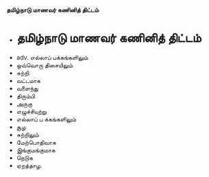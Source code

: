**தமிழ்நாடு மாணவர் கணினித் திட்டம்**
- # தமிழ்நாடு மாணவர் கணினித் திட்டம்
- adv. எல்லாப் பக்கங்களிலும்
- ஒவ்வொரு திசையிலும்
- சுற்றி
- வட்டமாக
- வளைந்து
- திரும்பி
- அருகு
- எழுச்சியுற்று
- எல்லாப் ப க்கங்களிலும்
- சூழ
- சுற்றிலும்
- மேற்பொதிவாக
- இங்குமங்குமாக
- நெடுக
- ஏறத்தாழ.

